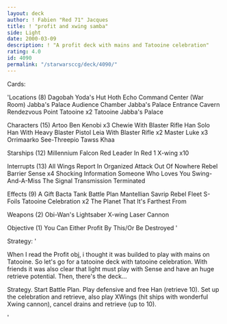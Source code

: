 ```yaml
---
layout: deck
author: ! Fabien "Red 71" Jacques
title: ! "profit and xwing samba"
side: Light
date: 2000-03-09
description: ! "A profit deck with mains and Tatooine celebration"
rating: 4.0
id: 4090
permalink: "/starwarsccg/deck/4090/"
---
```

Cards: 

'Locations (8)
Dagobah Yoda's Hut
Hoth Echo Command Center (War Room)
Jabba's Palace Audience Chamber
Jabba's Palace Entrance Cavern
Rendezvous Point
Tatooine  x2
Tatooine Jabba's Palace

Characters (15)
Artoo
Ben Kenobi  x3
Chewie With Blaster Rifle
Han Solo
Han With Heavy Blaster Pistol
Leia With Blaster Rifle  x2
Master Luke  x3
Orrimaarko
See-Threepio
Tawss Khaa

Starships (12)
Millennium Falcon
Red Leader In Red 1
X-wing	x10

Interrupts (13)
All Wings Report In
Organized Attack
Out Of Nowhere
Rebel Barrier
Sense  x4
Shocking Information
Someone Who Loves You
Swing-And-A-Miss
The Signal
Transmission Terminated

Effects (9)
A Gift
Bacta Tank
Battle Plan
Mantellian Savrip
Rebel Fleet
S-Foils
Tatooine Celebration  x2
The Planet That It's Farthest From

Weapons (2)
Obi-Wan's Lightsaber
X-wing Laser Cannon

Objective (1)
You Can Either Profit By This/Or Be Destroyed
'

Strategy: '

When I read the Profit obj, i thought it was builded to play with mains on Tatooine.
So let's go for a tatooine deck with tatooine celebration.
With friends it was also clear that light must play with Sense and have an huge retrieve potential. Then, there's the deck...

Strategy.
Start Battle Plan.
Play defensive and free Han (retrieve 10).
Set up the celebration and retrieve, also play XWings (hit ships with wonderful Xwing cannon), cancel drains and retrieve (up to 10).

'
